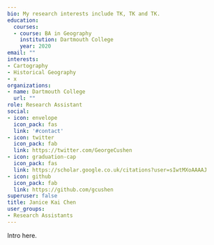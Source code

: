 ```yaml
---
bio: My research interests include TK, TK and TK.
education:
  courses:
  - course: BA in Geography 
    institution: Dartmouth College
    year: 2020
email: ""
interests:
- Cartography
- Historical Geography
- x
organizations:
- name: Dartmouth College
  url: ""
role: Research Assistant
social:
- icon: envelope
  icon_pack: fas
  link: '#contact'
- icon: twitter
  icon_pack: fab
  link: https://twitter.com/GeorgeCushen
- icon: graduation-cap
  icon_pack: fas
  link: https://scholar.google.co.uk/citations?user=sIwtMXoAAAAJ
- icon: github
  icon_pack: fab
  link: https://github.com/gcushen
superuser: false
title: Janice Kai Chen
user_groups:
- Research Assistants
---
```



Intro here.